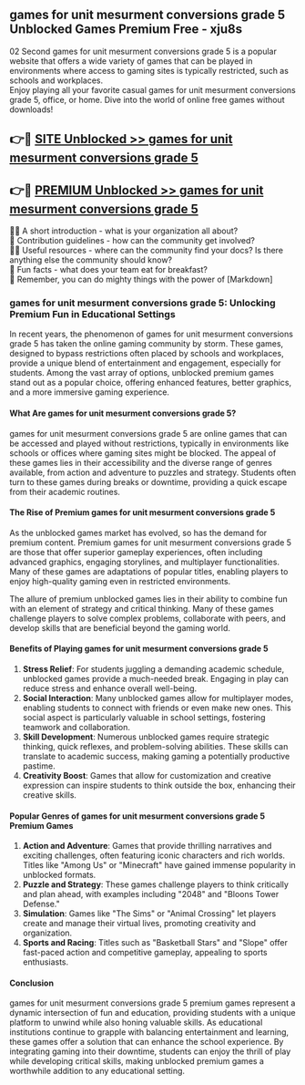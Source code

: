 ## games for unit mesurment conversions grade 5 Unblocked Games Premium Free - xju8s

02 Second games for unit mesurment conversions grade 5 is a popular website that offers a wide variety of games that can be played in environments where access to gaming sites is typically restricted, such as schools and workplaces.  
Enjoy playing all your favorite casual games for unit mesurment conversions grade 5, office, or home. Dive into the world of online free games without downloads!

## 👉🔴 [SITE Unblocked >> games for unit mesurment conversions grade 5](http://freeplayer.one?title=games_for_unit_mesurment_conversions_grade_5&ref=13D)

## 👉🔴 [PREMIUM Unblocked >> games for unit mesurment conversions grade 5](http://freeplayer.one?title=games_for_unit_mesurment_conversions_grade_5&ref=13D)

🙋‍♀️ A short introduction - what is your organization all about?  
🌈 Contribution guidelines - how can the community get involved?  
👩‍💻 Useful resources - where can the community find your docs? Is there anything else the community should know?  
🍿 Fun facts - what does your team eat for breakfast?  
🧙 Remember, you can do mighty things with the power of [Markdown]

### games for unit mesurment conversions grade 5: Unlocking Premium Fun in Educational Settings

In recent years, the phenomenon of games for unit mesurment conversions grade 5 has taken the online gaming community by storm. These games, designed to bypass restrictions often placed by schools and workplaces, provide a unique blend of entertainment and engagement, especially for students. Among the vast array of options, unblocked premium games stand out as a popular choice, offering enhanced features, better graphics, and a more immersive gaming experience.

#### What Are games for unit mesurment conversions grade 5?

games for unit mesurment conversions grade 5 are online games that can be accessed and played without restrictions, typically in environments like schools or offices where gaming sites might be blocked. The appeal of these games lies in their accessibility and the diverse range of genres available, from action and adventure to puzzles and strategy. Students often turn to these games during breaks or downtime, providing a quick escape from their academic routines.

#### The Rise of Premium games for unit mesurment conversions grade 5

As the unblocked games market has evolved, so has the demand for premium content. Premium games for unit mesurment conversions grade 5 are those that offer superior gameplay experiences, often including advanced graphics, engaging storylines, and multiplayer functionalities. Many of these games are adaptations of popular titles, enabling players to enjoy high-quality gaming even in restricted environments.

The allure of premium unblocked games lies in their ability to combine fun with an element of strategy and critical thinking. Many of these games challenge players to solve complex problems, collaborate with peers, and develop skills that are beneficial beyond the gaming world.

#### Benefits of Playing games for unit mesurment conversions grade 5

1.  **Stress Relief**: For students juggling a demanding academic schedule, unblocked games provide a much-needed break. Engaging in play can reduce stress and enhance overall well-being.
2.  **Social Interaction**: Many unblocked games allow for multiplayer modes, enabling students to connect with friends or even make new ones. This social aspect is particularly valuable in school settings, fostering teamwork and collaboration.
3.  **Skill Development**: Numerous unblocked games require strategic thinking, quick reflexes, and problem-solving abilities. These skills can translate to academic success, making gaming a potentially productive pastime.
4.  **Creativity Boost**: Games that allow for customization and creative expression can inspire students to think outside the box, enhancing their creative skills.

#### Popular Genres of games for unit mesurment conversions grade 5 Premium Games

1.  **Action and Adventure**: Games that provide thrilling narratives and exciting challenges, often featuring iconic characters and rich worlds. Titles like "Among Us" or "Minecraft" have gained immense popularity in unblocked formats.
2.  **Puzzle and Strategy**: These games challenge players to think critically and plan ahead, with examples including "2048" and "Bloons Tower Defense."
3.  **Simulation**: Games like "The Sims" or "Animal Crossing" let players create and manage their virtual lives, promoting creativity and organization.
4.  **Sports and Racing**: Titles such as "Basketball Stars" and "Slope" offer fast-paced action and competitive gameplay, appealing to sports enthusiasts.

#### Conclusion

games for unit mesurment conversions grade 5 premium games represent a dynamic intersection of fun and education, providing students with a unique platform to unwind while also honing valuable skills. As educational institutions continue to grapple with balancing entertainment and learning, these games offer a solution that can enhance the school experience. By integrating gaming into their downtime, students can enjoy the thrill of play while developing critical skills, making unblocked premium games a worthwhile addition to any educational setting.
